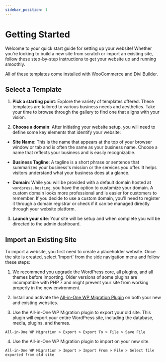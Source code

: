 ```yaml
---
sidebar_position: 1
---
```


# Getting Started

Welcome to your quick start guide for setting up your website! Whether you’re looking to build a new site from scratch or import an existing site, follow these step-by-step instructions to get your website up and running smoothly.

All of these templates come installed with WooCommerce and Divi Builder. 

## Select a Template

1. **Pick a starting point**: Explore the variety of templates offered. These templates are tailored to various business needs and aesthetics. Take your time to browse through the gallery to find one that aligns with your vision.

2. **Choose a domain**: After initiating your website setup, you will need to define some key elements that identify your website:

- **Site Name**: This is the name that appears at the top of your browser window or tab and is often the same as your business name. Choose a name that reflects your business and is easily recognizable.

- **Business Tagline**: A tagline is a short phrase or sentence that summarizes your business's mission or the services you offer. It helps visitors understand what your business does at a glance.

- **Domain**: While you will be provided with a default domain hosted at `wordpress.hosting`, you have the option to customize your domain. A custom domain looks more professional and is easier for customers to remember. If you decide to use a custom domain, you'll need to register it through a domain registrar or check if it can be managed directly through your website platform.

3. **Launch your site**: Your site will be setup and when complete you will be directed to the admin dashboard. 

## Import an Existing Site

To import a website, you first need to create a placeholder website. Once the site is created, select 'Import' from the side navigation menu and follow these steps:

1. We recommend you upgrade the WordPress core, all plugins, and all themes before importing. Older versions of some plugins are incompatible with PHP 7 and might prevent your site from working properly in the new environment.

2. Install and activate the [All-in-One WP Migration Plugin](https://en-ca.wordpress.org/plugins/all-in-one-wp-migration/)
 on both your new and existing websites.

3. Use the All-in-One WP Migration plugin to export your old site. This plugin will export your entire WordPress site, including the database, media, plugins, and themes.

```
All-in-One WP Migration > Export > Export To > File > Save File
```

4. Use the All-in-One WP Migration plugin to import on your new site.

```
All-in-One WP Migration > Import > Import From > File > Select file exported from old site
```